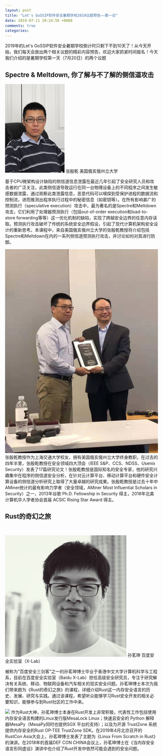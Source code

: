 ```yaml
---
layout: post
title: "Let's GoSSIP软件安全暑期学校2019议题预告——第一日"
date: 2019-07-11 20:24:50 +0800
comments: true
categories: 
---
```


2019年的Let's GoSSIP软件安全暑期学校倒计时只剩下不到10天了！从今天开始，我们每天会放出两个相关议题的精彩内容预告，欢迎大家抓紧时间报名！今天我们介绍的是暑期学校第一天（7月20日）的两个议题

<!--more-->

## Spectre & Meltdown, 你了解与不了解的侧信道攻击

![](/images/2019-07-11/0.png)
张殷乾
美国俄亥俄州立大学

基于CPU微架构设计缺陷的侧信道信息泄露在最近几年引起了安全研究人员和攻击者的广泛关注，此类侧信道导致运行在同一台物理设备上的不同程序之间发生敏感数据泄露，通过观察此类泄露信息，恶意代码可以嗅探到受保护进程的数据流和控制流，进而推测出程序执行过程中的秘密信息（如密钥等）。在所有影响甚广的预测执行（speculative execution）攻击中，最为著名的是Spectre和Meltdown攻击，它们利用了处理器预测执行（包括out-of-order execution和load-to-store forwarding等等）这一优化机制的缺陷，实现了跨越安全边界的任意内存读取。预测执行攻击破坏了传统的系统安全边界假设，引起了现代计算机架构安全设计的重新思考。本课程中，来自美国俄亥俄州立大学的张殷乾教授将介绍包括Spectre和Meltdown在内的一系列侧信道预测执行攻击，并讨论如何对其进行防御。

![](/images/2019-07-11/1.png)
张殷乾教授作为上海交通大学校友，拥有美国俄亥俄州立大学终身教职，在过去的四年半里，张殷乾教授在安全领域四大顶会（IEEE S&P、CCS、NDSS、Usenix Security）发表了17篇研究论文！张殷乾教授是国际知名的安全专家，他的研究兴趣集中在程序的侧信道安全分析，在针对云计算平台、移动计算平台和硬件安全计算设备的侧信道分析研究上取得了大量卓越的研究成果。张殷乾教授是过去十年中AMiner统计的最有影响力学者（安全领域，AMiner Most Influential Scholars in Security）之一，2013年谷歌 Ph.D. Fellowship in Security 得主，2018年北美计算机华人学者协会首届 ACSIC Rising Star Award 得主。


## Rust的奇幻之旅
​

![](/images/2019-07-11/2.png)
孙茗珅
百度安全实验室（X-Lab）

被称为“百度安全三剑客”之一的孙茗珅博士毕业于香港中文大学计算机科学与工程系，目前在百度安全实验室（Baidu X-Lab）担任高级安全研究员，专注于研究解决有关系统、移动、物联网设备和汽车相关的现实安全问题。孙茗珅博士本次为我们带来题为《Rust的奇幻之旅》的课程，详细介绍Rust这一内存安全语言的历史、发展、研究与实践。通过该课程，希望听众能够学习Rust安全开发的相关必要知识，能够参与到Rust社区的工作中来。


![](/images/2019-07-11/3.png)
作为Rust大神，孙茗珅博士本身在Rust开发上非常积极，代表性工作包括使用内存安全语言构建的Linux发行版MesaLock Linux；快速且安全的 Python 解释器MesaPy（MesaPy同时也提供SGX 平台的支持）；以及为开源 TrustZone 系统提供内存安全的Rust OP-TEE TrustZone SDK。在2019年4月北京召开的RustCon Asia大会上，孙茗珅博士发表了主题为《Linux From Scratch in Rust》的演讲。在2018年的首届DEF CON CHINA会议上，孙茗珅博士在《当内存安全语言形同虚设》演讲中也介绍了Rust开发中依然可能会遇到的安全问题。